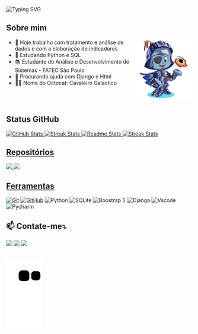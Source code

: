 <!--
**Dev-JoaoM/Dev-JoaoM** is a ✨ _special_ ✨ repository because its `README.md` (this file) appears on your GitHub profile.

Here are some ideas to get you started:

- 🔭 I’m currently working on ...
- 🌱 I’m currently learning ...
- 👯 I’m looking to collaborate on ...
- 🤔 I’m looking for help with ...
- 💬 Ask me about ...
- 📫 How to reach me: ...
- 😄 Pronouns: ...
- ⚡ Fun fact: ...
-->

<br><br>
![Typing SVG](https://readme-typing-svg.herokuapp.com/?color=0528F2&size=40&center=true&vCenter=true&width=1000&lines=Hello+there👋🏾,+sou+o+João+Marcos;Bem+vindo+ao+meu+perfil!)

<h2>Sobre mim</h2>

  <picture><img align="right" src="https://github.com/Dev-JoaoM/Dev-JoaoM/blob/master/img/octocat-cavaleiro%20galatico.png" width = 170px></picture>
  
  - 🔭 Hoje trabalho com tratamento e análise de dados e com a elaboração de indicadores 
  - 🌱 Estudando Python e SQL
  - 📚 Estudante de Análise e Desenvolvimento de Sistemas - FATEC São Paulo
  - 🤔 Procurando ajuda com Django e Html
  - 🐱‍🚀 Nome do Octocat: Cavaleiro Galactico
  
<br><br>

<div>
  <h2> Status GitHub</h2>
  <a href="https://github.com/Dev-JoaoM">
       
  <img alt="GitHub Stats" height="175em" src="http://github-profile-summary-cards.vercel.app/api/cards/stats?username=Dev-JoaoM&theme=github_dark"/>
  <img alt="Streak Stats" height="175em" src="https://streak-stats.demolab.com/?user=Dev-JoaoM&theme=github-dark-blue&background=000&border=30A3DC&dates=FFF"/>
      
  <img alt="Readme Stats" height="140em" src="https://github-readme-stats-git-masterrstaa-rickstaa.vercel.app/api/top-langs/?username=DEV-JoaoM&layout=compact&bg_color=000&border_color=30A3DC&title_color=blue&text_color=FFF"/>
  <img alt="Streak Stats" height="140em" src="http://github-profile-summary-cards.vercel.app/api/cards/profile-details?username=Dev-JoaoM&theme=github_dark"/>

</div>


<div>
   <h2>Repositórios</h2>
  <a href="https://github.com/Dev-JoaoM">
    
  <img height="120em" src="https://github-readme-stats.vercel.app/api/pin/?username=Dev-JoaoM&repo=Janos-Park-Project&bg_color=000&border_color=30A3DC&show_icons=true&icon_color=30A3DC&title_color=blue&text_color=FFF"/>
  <img height="120em" src="https://github-readme-stats.vercel.app/api/pin/?username=Dev-JoaoM&repo=Cursos&bg_color=000&border_color=30A3DC&show_icons=true&icon_color=30A3DC&title_color=blue&text_color=FFF"/>



</div>


## Ferramentas


[![Git](https://img.shields.io/badge/Git-E44C30?style=for-the-badge&logo=git&logoColor=fff)](https://git-scm.com/doc) 
[![GitHub](https://img.shields.io/badge/GitHub-000?style=for-the-badge&logo=github&logoColor=fff)](https://docs.github.com/)
![Python](https://img.shields.io/badge/python-3670A0?style=for-the-badge&logo=python&logoColor=ffdd54)
![SQLite](https://img.shields.io/badge/SQLite-gray?style=for-the-badge&logo=sqlite&logoColor=07405E)
![Boostrap 5](https://img.shields.io/badge/boostrap_5-000?style=for-the-badge&logo=bootstrap&labelColor=000)
![Django](https://img.shields.io/badge/Django-092E20?style=for-the-badge&logo=django&logoColor=white)
![Vscode](https://img.shields.io/badge/Vscode-000?style=for-the-badge&logo=visual-studio-code&logoColor=blue)
![Pycharm](https://img.shields.io/badge/PyCharm-000000.svg?&style=for-the-badge&logo=PyCharm&logoColor=green)

  
<h2>📫 Contate-me⤵️</h2>
  <a href="https://web.dio.me/users/joaocarvalho_gfin?tab=skills" target="_blank"><img align="center-midDle" width="35px" src="https://hermes.digitalinnovation.one/assets/diome/logo-minimized.png" target="_blank"></a>
  <a href="https://www.linkedin.com/in/joaoml-carvalho/" target="_blank"><img src="https://img.shields.io/badge/-LinkedIn-%230077B5?style=for-the-badge&logo=linkedin&logoColor=white" target="_blank"></a> 
 <a href = "mailto:joaoml.dev@gmail.com@gmail.com"><img src="https://img.shields.io/badge/Gmail-D14836?style=for-the-badge&logo=gmail&logoColor=white" target="_blank"></a>

## 

![Snake Animation](https://github.com/Dev-JoaoM/Dev-JoaoM/blob/output/github-contribution-grid-snake.svg)
